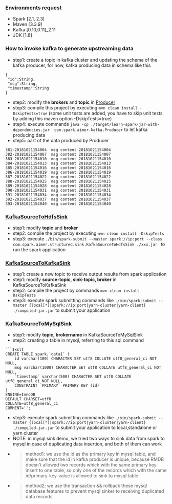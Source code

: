 ### Environments request 
* Spark [2.1, 2.3)
* Maven [3.3.9]
* Kafka [0.10,0.11]_2.11
* JDK [1.8]

### How to invoke kafka to generate upstreaming data 

* step1: create a topic in kafka cluster and updating the schema of the kafka producer, for now, kafka producing data in schema like this 
```
{
 "id":String,
 "msg":String,
 "timestamp":String 
}
```
* step2: modify the <b>brokers</b> and <b>topic</b> in [Producer](https://github.com/Kylin1027/spark-learning-repo/blob/master/src/main/scala/com/spark/aimer/kafka/Producer.scala) 
* step3: compile this project by executing ```mvn clean install -DskipTests=true``` (some unit tests are added, you have to skip unit tests by adding this maven option -DskipTests=true)
* step4: execute commands ```java -cp ./target/learn-spark-jar-with-dependencies.jar  com.spark.aimer.kafka.Producer``` to let kafka producing data  
* step5: part of the data produced by Producer 
```
381-20181021154004	msg content	20181021154004
382-20181021154007	msg content	20181021154007
383-20181021154010	msg content	20181021154010
384-20181021154013	msg content	20181021154013
385-20181021154016	msg content	20181021154016
386-20181021154019	msg content	20181021154019
387-20181021154022	msg content	20181021154022
388-20181021154025	msg content	20181021154025
389-20181021154028	msg content	20181021154028
390-20181021154031	msg content	20181021154031
391-20181021154034	msg content	20181021154034
392-20181021154037	msg content	20181021154037
393-20181021154040	msg content	20181021154040
```

### [KafkaSourceToHdfsSink](https://github.com/Kylin1027/spark-learning-repo/blob/master/src/main/scala/com/spark/aimer/structured/sink/KafkaSourceToHdfsSink.scala)
* step1: modify <b>topic</b> and <b>broker</b> 
* step2: compile the project by executing ```mvn clean install -DskipTests```
* step3: execute ```./bin/spark-submit --master spark://ip:port --class com.spark.aimer.structured.sink.KafkaSourceToHdfsSink ./xxx.jar ``` to run the spark application

### [KafkaSourceToKafkaSink]()
* step1: create a new topic to receive output results from spark application 
* step1: modify <b>source-topic, sink-topic, broker</b> in KafkaSourceToKafkaSink 
* step2: compile the project by commands ```mvn clean install -DskipTests```
* step3: execute spark submitting commands like ```./bin/spark-submit --master {local[*]|spark://ip:port|yarn-cluster|yarn-client} ./compiled-jar.jar``` to submit your application

### [KafkaSourceToMySqlSink]()
* step1: modify <b>topic, brokername</b> in KafkaSourceToMySqlSink 
* step2: creating a table in mysql, referring to this sql command 
``` 
```$xslt
CREATE TABLE spark.`data1` (
	id varchar(100) CHARACTER SET utf8 COLLATE utf8_general_ci NOT NULL,
	msg varchar(1000) CHARACTER SET utf8 COLLATE utf8_general_ci NOT NULL,
	`timestamp` varchar(500) CHARACTER SET utf8 COLLATE utf8_general_ci NOT NULL,
	CONSTRAINT `PRIMARY` PRIMARY KEY (id)
)
ENGINE=InnoDB
DEFAULT CHARSET=utf8
COLLATE=utf8_general_ci
COMMENT='';
```
* step3: execute spark submitting commands like ```./bin/spark-submit --master {local[*]|spark://ip:port|yarn-cluster|yarn-client} ./compiled-jar.jar``` to submit your application to local,standalone or yarn cluster 
* NOTE: in mysql sink demo, we tried two ways to sink data from spark to mysql in case of duplicating data insertion, and both of them can work
* > method1: we use the id as the primary key in mysql table, and make sure that the id in kafka producer is unique, because RMDB doesn't allowed two records which with the same primary key insert to one table, 
  so only one of the records which with the same id/primary-key-value is allowed to sink to mysql table 
* > method2: we use the transaction && rollback these mysql database features to prevent mysql sinker to receiving duplicated data records 
